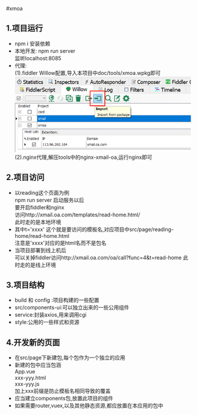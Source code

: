 #xmoa
## 1.项目运行

* npm i 安装依赖
* 本地开发: npm run server  
监听localhost:8085
* 代理:  
(1).fiddler Willow配置,导入本项目中doc/tools/xmoa.wpkg即可
![](img/fiddler.png)  
(2).nginx代理,解压tools中的nginx-xmail-oa,运行nginx即可
## 2.项目访问
* 以reading这个页面为例  
npm run server 启动服务以后  
要开启fiddler和nginx  
访问http://xmail.oa.com/templates/read-home.html/  
此时走的是本地环境
* 其中t='xxxx' 这个就是要访问的模板名,对应项目中src/page/reading-home/read-home.html  
注意是'xxxx'对应的是html名而不是包名
* 当项目部署到线上机后  
可以关掉fiddler访问http://xmail.oa.com/oa/call?func=4&t=read-home
此时走的是线上环境
## 3.项目结构
* build 和 config :项目构建的一些配置
* src/components-ui:可以独立出来的一些公用组件
* service:封装axios,用来调用cgi
* style:公用的一些样式和资源
## 4.开发新的页面
* 在src/page下新建包,每个包作为一个独立的应用
* 新建的包中应当包涵   
App.vue  
xxx-yyy.html  
xxx-yyy.js  
加上xxx前缀是防止模板名相同导致的覆盖  
* 应当建立components包,放置此项目的组件
* 如果需要router,vuex,以及其他静态资源,都应放置在本应用的包中
